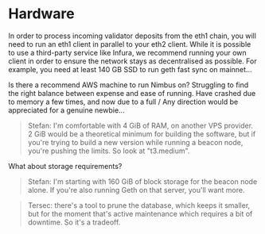 # Hardware

In order to process incoming validator deposits from the eth1 chain, you will need to run an eth1 client in parallel to your eth2 client. While it is possible to use a third-party service like Infura, we recommend running your own client in order to ensure the network stays as decentralised as possible.
For example, you need at least 140 GB SSD to run geth fast sync on mainnet...

Is there a recommend AWS machine to run Nimbus on? Struggling to find the right balance between expense and ease of running. Have crashed due to memory a few times, and now due to a full / Any direction would be appreciated for a genuine newbie...

> Stefan: I'm comfortable with 4 GiB of RAM, on another VPS provider. 2 GiB would be a theoretical minimum for building the software, but if you're trying to build a new version while running a beacon node, you're pushing the limits.
So look at "t3.medium".

What about storage requirements?

> Stefan: I'm starting with 160 GiB of block storage for the beacon node alone. If you're also running Geth on that server, you'll want more.

> Tersec: there's a tool to prune the database, which keeps it smaller, but for the moment that's active maintenance which requires a bit of downtime. So it's a tradeoff.
